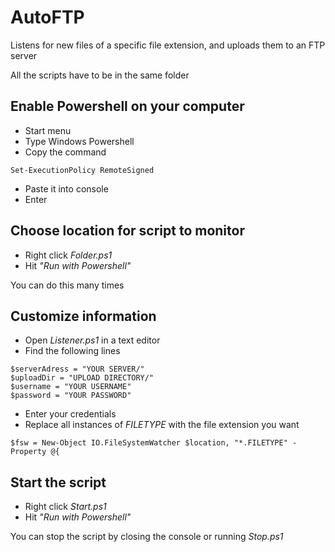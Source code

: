 AutoFTP
=======

Listens for new files of a specific file extension, and uploads them to an FTP server

All the scripts have to be in the same folder

Enable Powershell on your computer
-------

- Start menu
- Type Windows Powershell
- Copy the command
```
Set-ExecutionPolicy RemoteSigned
```
- Paste it into console
- Enter

Choose location for script to monitor
-------

- Right click *Folder.ps1*
- Hit *"Run with Powershell"*

You can do this many times

Customize information
-------

- Open *Listener.ps1* in a text editor
- Find the following lines
```
$serverAdress = "YOUR SERVER/"
$uploadDir = "UPLOAD DIRECTORY/"
$username = "YOUR USERNAME"
$password = "YOUR PASSWORD"
```
- Enter your credentials
- Replace all instances of *FILETYPE* with the file extension you want
```
$fsw = New-Object IO.FileSystemWatcher $location, "*.FILETYPE" -Property @{
```

Start the script
-------

- Right click *Start.ps1*
- Hit *"Run with Powershell"*

You can stop the script by closing the console or running *Stop.ps1*
